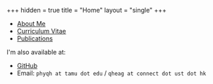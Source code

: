 +++
hidden = true
title = "Home"
layout = "single"
+++

* [About Me](/pages/about/)
* [Curriculum Vitae](/files/CV.pdf)
* [Publications](/publications/)

I'm also available at:

* [GitHub](https://github.com/phyqh)
* Email:  `phyqh at tamu dot edu` / `qheag at connect dot ust dot hk`
